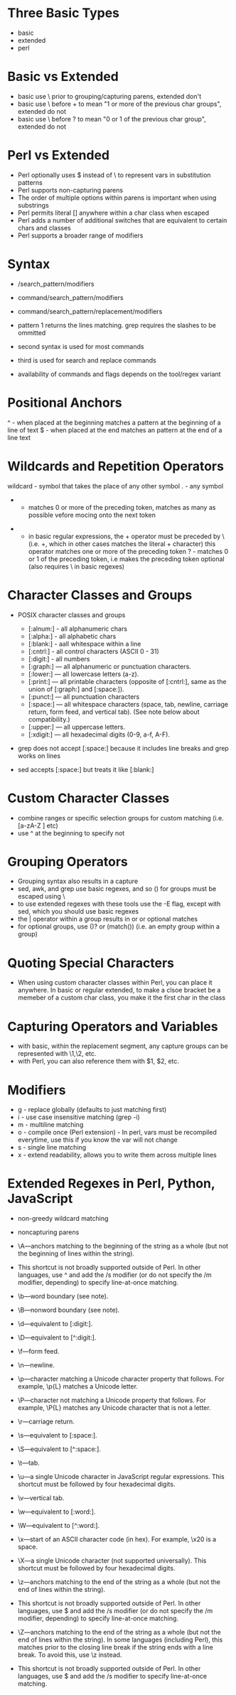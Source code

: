 # Three Basic Types

- basic
- extended
- perl

# Basic vs Extended
- basic use \ prior to grouping/capturing parens, extended don't
- basic use \ before + to mean "1 or more of the previous char groups", extended do not
- basic use \ before ? to mean "0 or 1 of the previous char group", extended do not

# Perl vs Extended
- Perl optionally uses $ instead of \ to represent vars in substitution patterns
- Perl supports non-capturing parens
- The order of multiple options within parens is important when using substrings
- Perl permits literal [] anywhere within a char class when escaped
- Perl adds a number of additional switches that are equivalent to certain chars and classes
- Perl supports a broader range of modifiers

# Syntax
- /search_pattern/modifiers
- command/search_pattern/modifiers
- command/search_pattern/replacement/modifiers

- pattern 1 returns the lines matching. grep requires the slashes to be ommitted
- second syntax is used for most commands
- third is used for search and replace commands
- availability of commands and flags depends on the tool/regex variant

# Positional Anchors
^ - when placed at the beginning matches a pattern at the beginning of a line of text
$ - when placed at the end matches an pattern at the end of a line text

# Wildcards and Repetition Operators
wildcard - symbol that takes the place of any other symbol
. - any symbol
* - matches 0 or more of the preceding token, matches as many as possible vefore mocing onto the next token
+ - in basic regular expressions, the + operator must be preceded by \ (i.e. \+, which in other cases matches the literal + character)
this operator matches one or more of the preceding token
? - matches 0 or 1 of the preceding token, i.e makes the preceding token optional (also requires \ in basic regexes)

# Character Classes and Groups
- POSIX character classes and groups
   - [:alnum:] - all alphanumeric chars
   - [:alpha:] - all alphabetic chars
   - [:blank:] - aall whitespace within a line
   - [:cntrl:] - all control characters (ASCII 0 - 31)
   - [:digit:] - all numbers
   - [:graph:] — all alphanumeric or punctuation characters.
   - [:lower:] — all lowercase letters (a-z).
   - [:print:] — all printable characters (opposite of [:cntrl:], same as the union of [:graph:] and [:space:]).
   - [:punct:] — all punctuation characters
   - [:space:] — all whitespace characters (space, tab, newline, carriage return, form feed, and vertical tab). (See note below about compatibility.)
   - [:upper:] — all uppercase letters.
   - [:xdigit:] — all hexadecimal digits (0-9, a-f, A-F).

- grep does not accept [:space:] because it includes line breaks and grep works on lines
- sed accepts [:space:] but treats it like [:blank:]

# Custom Character Classes
- combine ranges or specific selection groups for custom matching (i.e. [a-zA-Z ] etc)
- use ^ at the beginning to specify not

# Grouping Operators
- Grouping syntax also results in a capture
- sed, awk, and grep use basic regexes, and so () for groups must be escaped using \
- to use extended regexes with these tools use the -E flag, except with sed, which you should use basic regexes
- the | operator within a group results in or or optional matches
- for optional groups, use ()? or (match()) (i.e. an empty group within a group)

# Quoting Special Characters
- When using custom character classes within Perl, you can place it anywhere. In basic or regular extended,
to make a clsoe bracket be a memeber of a custom char class, you make it the first char in the class

# Capturing Operators and Variables
- with basic, within the replacement segment, any capture groups can be represented with \1,\2, etc.
- with Perl, you can also reference them with $1, $2, etc.

# Modifiers
- g - replace globally (defaults to just matching first)
- i - use case insensitive matching (grep -i)
- m - multiline matching
- o - compile once (Perl extension) - In perl, vars must be recompiled everytime, use this if you know
the var will not change
- s - single line matching
- x - extend readability, allows you to write them across multiple lines

# Extended Regexes in Perl, Python, JavaScript
- non-greedy wildcard matching
- noncapturing parens
- \A—anchors matching to the beginning of the string as a whole (but not the beginning of lines within the string).
- This shortcut is not broadly supported outside of Perl. In other languages, use ^ and add the /s modifier (or do not specify the /m modifier, depending) to specify line-at-once matching.

- \b—word boundary (see note).
- \B—nonword boundary (see note).
- \d—equivalent to [:digit:].
- \D—equivalent to [^:digit:].
- \f—form feed.
- \n—newline.
- \p—character matching a Unicode character property that follows. For example, \p{L} matches a Unicode letter.
- \P—character not matching a Unicode property that follows. For example, \P{L} matches any Unicode character that is not a letter.
- \r—carriage return.
- \s—equivalent to [:space:].
- \S—equivalent to [^:space:].
- \t—tab.
- \u—a single Unicode character in JavaScript regular expressions. This shortcut must be followed by four hexadecimal digits.
- \v—vertical tab.
- \w—equivalent to [:word:].
- \W—equivalent to [^:word:].
- \x—start of an ASCII character code (in hex). For example, \x20 is a space.
- \X—a single Unicode character (not supported universally). This shortcut must be followed by four hexadecimal digits.
- \z—anchors matching to the end of the string as a whole (but not the end of lines within the string).
- This shortcut is not broadly supported outside of Perl. In other languages, use $ and add the /s modifier (or do not specify the /m modifier, depending) to specify line-at-once matching.

- \Z—anchors matching to the end of the string as a whole (but not the end of lines within the string). In some languages (including Perl), this matches prior to the closing line break if the string ends with a line break. To avoid this, use \z instead.
- This shortcut is not broadly supported outside of Perl. In other languages, use $ and add the /s modifier to specify line-at-once matching.
